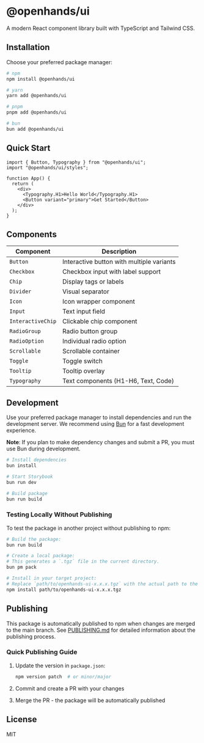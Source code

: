 # @openhands/ui

A modern React component library built with TypeScript and Tailwind CSS.

## Installation

Choose your preferred package manager:

```bash
# npm
npm install @openhands/ui

# yarn
yarn add @openhands/ui

# pnpm
pnpm add @openhands/ui

# bun
bun add @openhands/ui
```

## Quick Start

```tsx
import { Button, Typography } from "@openhands/ui";
import "@openhands/ui/styles";

function App() {
  return (
    <div>
      <Typography.H1>Hello World</Typography.H1>
      <Button variant="primary">Get Started</Button>
    </div>
  );
}
```

## Components

| Component         | Description                               |
| ----------------- | ----------------------------------------- |
| `Button`          | Interactive button with multiple variants |
| `Checkbox`        | Checkbox input with label support         |
| `Chip`            | Display tags or labels                    |
| `Divider`         | Visual separator                          |
| `Icon`            | Icon wrapper component                    |
| `Input`           | Text input field                          |
| `InteractiveChip` | Clickable chip component                  |
| `RadioGroup`      | Radio button group                        |
| `RadioOption`     | Individual radio option                   |
| `Scrollable`      | Scrollable container                      |
| `Toggle`          | Toggle switch                             |
| `Tooltip`         | Tooltip overlay                           |
| `Typography`      | Text components (H1-H6, Text, Code)       |

## Development

Use your preferred package manager to install dependencies and run the development server. We recommend using [Bun](https://bun.sh) for a fast development experience.

**Note**: If you plan to make dependency changes and submit a PR, you must use Bun during development.

```bash
# Install dependencies
bun install

# Start Storybook
bun run dev

# Build package
bun run build
```

### Testing Locally Without Publishing

To test the package in another project without publishing to npm:

```bash
# Build the package:
bun run build

# Create a local package:
# This generates a `.tgz` file in the current directory.
bun pm pack

# Install in your target project:
# Replace `path/to/openhands-ui-x.x.x.tgz` with the actual path to the generated `.tgz` file.
npm install path/to/openhands-ui-x.x.x.tgz
```

## Publishing

This package is automatically published to npm when changes are merged to the main branch. See [PUBLISHING.md](./PUBLISHING.md) for detailed information about the publishing process.

### Quick Publishing Guide

1. Update the version in `package.json`:

   ```bash
   npm version patch  # or minor/major
   ```

2. Commit and create a PR with your changes

3. Merge the PR - the package will be automatically published

## License

MIT
